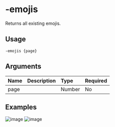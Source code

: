 # -emojis
Returns all existing emojis.

## Usage
```
-emojis {page}
```

## Arguments
Name | Description | Type | Required
:-- | :-- | :-- | :--
page |  | Number | No

## Examples
![image]()
![image]()